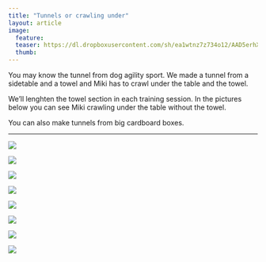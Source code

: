 ```yaml
---
title: "Tunnels or crawling under"
layout: article
image:
  feature:
  teaser: https://dl.dropboxusercontent.com/sh/ea1wtnz7z734o12/AAD5erhX5CcQcxIrbd3tvPqUa/temput/1/DSC41885-245px.jpg
  thumb:
---
```


You may know the tunnel from dog agility sport. We made a tunnel from a sidetable and a towel and Miki has to crawl under the table and the towel.

We’ll lenghten the towel section in each training session. In the pictures below you can see Miki crawling under the table without the towel.

You can also make tunnels from big cardboard boxes.

---

[![](https://dl.dropboxusercontent.com/sh/ea1wtnz7z734o12/AACkJGEc6eKYYAvoVmtvap-4a/aktivointi/tunnelit/DSC32087-800px.jpg)](https://dl.dropboxusercontent.com/sh/ea1wtnz7z734o12/AAAYKVCbQVCrGTjvvhJLSW8Ua/aktivointi/tunnelit/DSC32087.jpg)

[![](https://dl.dropboxusercontent.com/sh/ea1wtnz7z734o12/AADr3I18HJzwwCKDKPrFMrlVa/aktivointi/tunnelit/DSC32106-800px.jpg)](https://dl.dropboxusercontent.com/sh/ea1wtnz7z734o12/AACnILp27K2bbJd1-kshrZqha/aktivointi/tunnelit/DSC32106.jpg)

[![](https://dl.dropboxusercontent.com/sh/ea1wtnz7z734o12/AAAZLbJUtDVx1QcnrT0397Cma/aktivointi/tunnelit/DSC32095-800px.jpg)](https://dl.dropboxusercontent.com/sh/ea1wtnz7z734o12/AAAklECkGsnxjAxdsAk7uogEa/aktivointi/tunnelit/DSC32095.jpg)

[![](https://dl.dropboxusercontent.com/sh/ea1wtnz7z734o12/AABwsiGZdzC_S_QbMFt7ZwLna/aktivointi/tunnelit/IMG29506-800px.jpg)](https://dl.dropboxusercontent.com/sh/ea1wtnz7z734o12/AADPc7D0tXTIsda4AzMfjw4ya/aktivointi/tunnelit/IMG29506.jpg)

[![](https://dl.dropboxusercontent.com/sh/ea1wtnz7z734o12/AAC0POjFbPDAZm_ceknWUg2ra/temput/1/DSC09608_2-800px.jpg)](https://dl.dropboxusercontent.com/sh/ea1wtnz7z734o12/AAA0u1M8ZMv9U49iuS7-7JQda/temput/1/DSC09608_2.jpg)

[![](https://dl.dropboxusercontent.com/sh/ea1wtnz7z734o12/AAAXp28lD-8GcVrLpoFv9b6Ha/temput/1/DSC09619_2-800px.jpg)](https://dl.dropboxusercontent.com/sh/ea1wtnz7z734o12/AAAVJ8F2H8LEr4oBNyOo6Gona/temput/1/DSC09619_2.jpg)

[![](https://dl.dropboxusercontent.com/sh/ea1wtnz7z734o12/AADSR9lgyFQKWwAnPZw2YkS8a/temput/1/DSC41884-800px.jpg)](https://dl.dropboxusercontent.com/sh/ea1wtnz7z734o12/AADwr5laZ3vwQyZFnEbSi8H0a/temput/1/DSC41884.jpg)

[![](https://dl.dropboxusercontent.com/sh/ea1wtnz7z734o12/AAB5SVQtNj06-Sq0Hbtx4ARwa/temput/1/DSC41885-800px.jpg)](https://dl.dropboxusercontent.com/sh/ea1wtnz7z734o12/AADSFPu0USG8v850IALmRsXPa/temput/1/DSC41885.jpg)
